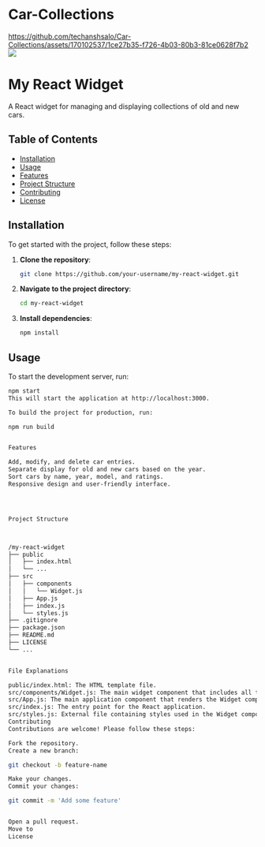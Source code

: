 # Car-Collections
https://github.com/techanshsalo/Car-Collections/assets/170102537/1ce27b35-f726-4b03-80b3-81ce0628f7b2
<img src="https://www.pexels.com/photo/mercedes-benz-parked-in-a-row-164634">
# My React Widget

A React widget for managing and displaying collections of old and new cars.

## Table of Contents
- [Installation](#installation)
- [Usage](#usage)
- [Features](#features)
- [Project Structure](#project-structure)
- [Contributing](#contributing)
- [License](#license)

## Installation

To get started with the project, follow these steps:

1. **Clone the repository**:
    ```sh
    git clone https://github.com/your-username/my-react-widget.git
    ```
2. **Navigate to the project directory**:
    ```sh
    cd my-react-widget
    ```
3. **Install dependencies**:
    ```sh
    npm install
    ```

## Usage

To start the development server, run:
```sh
npm start
This will start the application at http://localhost:3000.

To build the project for production, run:

npm run build


Features

Add, modify, and delete car entries.
Separate display for old and new cars based on the year.
Sort cars by name, year, model, and ratings.
Responsive design and user-friendly interface.




Project Structure



/my-react-widget
├── public
│   ├── index.html
│   └── ...
├── src
│   ├── components
│   │   └── Widget.js
│   ├── App.js
│   ├── index.js
│   └── styles.js
├── .gitignore
├── package.json
├── README.md
├── LICENSE
└── ...


File Explanations

public/index.html: The HTML template file.
src/components/Widget.js: The main widget component that includes all the logic for displaying and managing the car collections.
src/App.js: The main application component that renders the Widget component.
src/index.js: The entry point for the React application.
src/styles.js: External file containing styles used in the Widget component.
Contributing
Contributions are welcome! Please follow these steps:

Fork the repository.
Create a new branch:

git checkout -b feature-name

Make your changes.
Commit your changes:

git commit -m 'Add some feature'


Open a pull request.
Move to 
License
